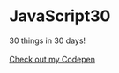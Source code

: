 # JavaScript30
30 things in 30 days!<br /><br />
[Check out my Codepen](https://codepen.io/trobes/)
